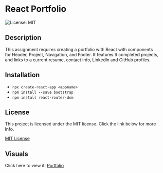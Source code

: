 # React Portfolio
![License: MIT](https://img.shields.io/badge/License-MIT-yellow.svg)

## Description
This assignment requires creating a portfolio with React with components for Header, Project, Navigation, and Footer. It features 6 completed projects, and links to a current resume, contact info, LinkedIn and GitHub profiles.

## Installation
- `npx create-react-app <appname>`
- `npm install --save bootstrap`
- `npm install react-router-dom`

## License
This project is licensed under the MIT license. Click the link below for more info.

[MIT License](https://opensource.org/licenses/MIT)

## Visuals
Click here to view it: [Portfolio](https://url.com)

